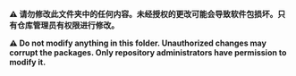 **⚠️ 请勿修改此文件夹中的任何内容。未经授权的更改可能会导致软件包损坏。只有仓库管理员有权限进行修改。**

**⚠️ Do not modify anything in this folder. Unauthorized changes may corrupt the packages. Only repository administrators have permission to modify it.**
